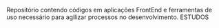 Repositório contendo códigos em aplicações FrontEnd e ferramentas de uso necessário para agilizar processos no desenvolvimento. ESTUDOS
